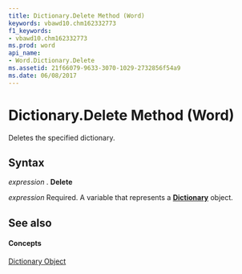 ```yaml
---
title: Dictionary.Delete Method (Word)
keywords: vbawd10.chm162332773
f1_keywords:
- vbawd10.chm162332773
ms.prod: word
api_name:
- Word.Dictionary.Delete
ms.assetid: 21f66079-9633-3070-1029-2732856f54a9
ms.date: 06/08/2017
---
```



# Dictionary.Delete Method (Word)

Deletes the specified dictionary.


## Syntax

 _expression_ . **Delete**

 _expression_ Required. A variable that represents a **[Dictionary](dictionary-object-word.md)** object.


## See also


#### Concepts


[Dictionary Object](dictionary-object-word.md)

